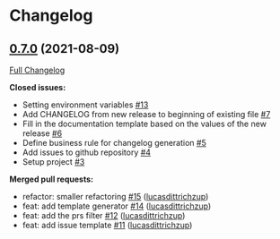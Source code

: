 # Changelog

## [0.7.0](https://github.com/lucasdittrichzup/changelog-action-test/releases/tag/0.7.0) (2021-08-09)

[Full Changelog](https://github.com/lucasdittrichzup/changelog-action-test/compare/0.6.0...0.7.0)

**Closed issues:**

- Setting environment variables [#13](https://github.com/lucasdittrichzup/changelog-action-test/issues/13)
- Add CHANGELOG from new release to beginning of existing file [#7](https://github.com/lucasdittrichzup/changelog-action-test/issues/7)
- Fill in the documentation template based on the values of the new release [#6](https://github.com/lucasdittrichzup/changelog-action-test/issues/6)
- Define business rule for changelog generation [#5](https://github.com/lucasdittrichzup/changelog-action-test/issues/5)
- Add issues to github repository [#4](https://github.com/lucasdittrichzup/changelog-action-test/issues/4)
- Setup project [#3](https://github.com/lucasdittrichzup/changelog-action-test/issues/3)

**Merged pull requests:**

- refactor: smaller refactoring [#15](https://github.com/lucasdittrichzup/changelog-action-test/pull/15) ([lucasdittrichzup](https://github.com/lucasdittrichzup))
- feat: add template generator [#14](https://github.com/lucasdittrichzup/changelog-action-test/pull/14) ([lucasdittrichzup](https://github.com/lucasdittrichzup))
- feat: add the prs filter [#12](https://github.com/lucasdittrichzup/changelog-action-test/pull/12) ([lucasdittrichzup](https://github.com/lucasdittrichzup))
- feat: add issue template [#11](https://github.com/lucasdittrichzup/changelog-action-test/pull/11) ([lucasdittrichzup](https://github.com/lucasdittrichzup))

